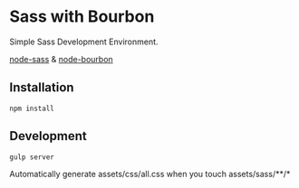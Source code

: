 Sass with Bourbon
=======
Simple Sass Development Environment.  

[node-sass](https://github.com/sass/node-sass) & [node-bourbon](https://github.com/lacroixdesign/node-bourbon)

Installation
------------
```
npm install
```

Development
----
```
gulp server
```
Automatically generate assets/css/all.css when you touch assets/sass/**/*

